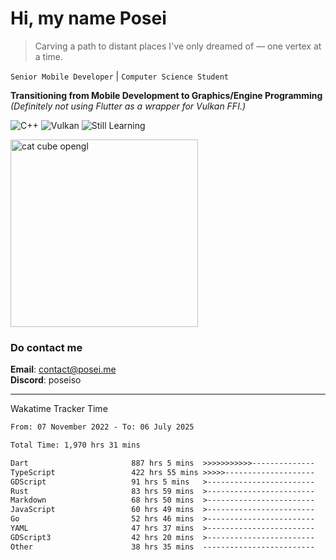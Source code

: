 # Hi, my name Posei

> Carving a path to distant places I've only dreamed of — one vertex at a time.

`Senior Mobile Developer` | `Computer Science Student`  

**Transitioning from Mobile Development to Graphics/Engine Programming**  
_(Definitely not using Flutter as a wrapper for Vulkan FFI.)_

![C++](https://img.shields.io/badge/C++-00599C?style=flat&logo=c%2B%2B&logoColor=white)
![Vulkan](https://img.shields.io/badge/Vulkan-AC162C?style=flat&logo=vulkan&logoColor=white)
![Still Learning](https://img.shields.io/badge/Still%20Learning-FFCC00?style=flat&logoColor=white)

  <img src="https://github.com/user-attachments/assets/54c92bc8-af3e-4bf1-b442-e889f1c01633" width="300" alt="cat cube opengl" />

### Do contact me

**Email**: [contact@posei.me](mailto:contact@posei.me)  
**Discord**: poseiso

---

Wakatime Tracker Time

<!--START_SECTION:waka-->

```txt
From: 07 November 2022 - To: 06 July 2025

Total Time: 1,970 hrs 31 mins

Dart                       887 hrs 5 mins  >>>>>>>>>>>--------------   45.02 %
TypeScript                 422 hrs 55 mins >>>>>--------------------   21.47 %
GDScript                   91 hrs 5 mins   >------------------------   04.62 %
Rust                       83 hrs 59 mins  >------------------------   04.26 %
Markdown                   68 hrs 50 mins  >------------------------   03.49 %
JavaScript                 60 hrs 49 mins  >------------------------   03.09 %
Go                         52 hrs 46 mins  >------------------------   02.68 %
YAML                       47 hrs 37 mins  >------------------------   02.42 %
GDScript3                  42 hrs 20 mins  >------------------------   02.15 %
Other                      38 hrs 35 mins  -------------------------   01.96 %
```

<!--END_SECTION:waka-->
